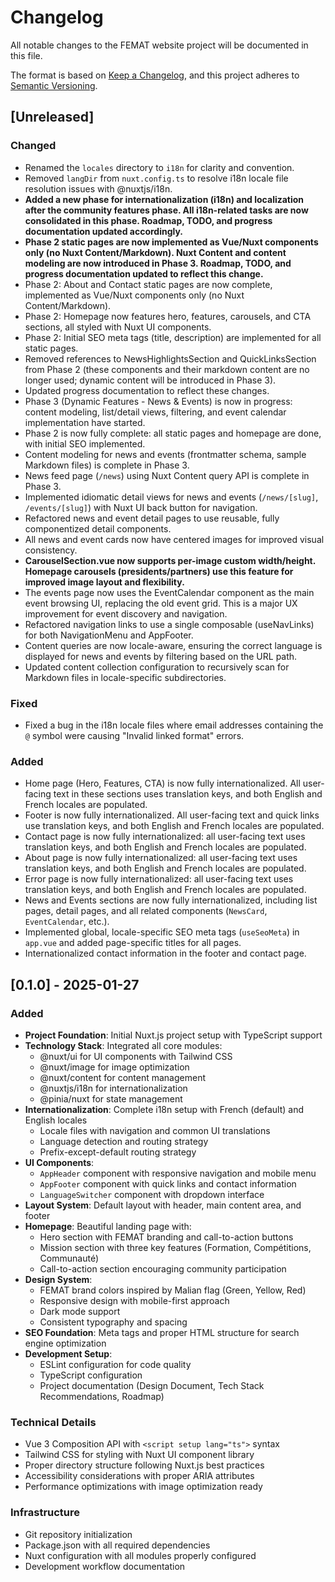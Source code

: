 # Changelog

All notable changes to the FEMAT website project will be documented in this file.

The format is based on [Keep a Changelog](https://keepachangelog.com/en/1.0.0/),
and this project adheres to [Semantic Versioning](https://semver.org/spec/v2.0.0.html).

## [Unreleased]

### Changed
- Renamed the `locales` directory to `i18n` for clarity and convention.
- Removed `langDir` from `nuxt.config.ts` to resolve i18n locale file resolution issues with @nuxtjs/i18n.
- **Added a new phase for internationalization (i18n) and localization after the community features phase. All i18n-related tasks are now consolidated in this phase. Roadmap, TODO, and progress documentation updated accordingly.**
- **Phase 2 static pages are now implemented as Vue/Nuxt components only (no Nuxt Content/Markdown). Nuxt Content and content modeling are now introduced in Phase 3. Roadmap, TODO, and progress documentation updated to reflect this change.**
- Phase 2: About and Contact static pages are now complete, implemented as Vue/Nuxt components only (no Nuxt Content/Markdown).
- Phase 2: Homepage now features hero, features, carousels, and CTA sections, all styled with Nuxt UI components.
- Phase 2: Initial SEO meta tags (title, description) are implemented for all static pages.
- Removed references to NewsHighlightsSection and QuickLinksSection from Phase 2 (these components and their markdown content are no longer used; dynamic content will be introduced in Phase 3).
- Updated progress documentation to reflect these changes.
- Phase 3 (Dynamic Features - News & Events) is now in progress: content modeling, list/detail views, filtering, and event calendar implementation have started.
- Phase 2 is now fully complete: all static pages and homepage are done, with initial SEO implemented.
- Content modeling for news and events (frontmatter schema, sample Markdown files) is complete in Phase 3.
- News feed page (`/news`) using Nuxt Content query API is complete in Phase 3.
- Implemented idiomatic detail views for news and events (`/news/[slug]`, `/events/[slug]`) with Nuxt UI back button for navigation.
- Refactored news and event detail pages to use reusable, fully componentized detail components.
- All news and event cards now have centered images for improved visual consistency.
- **CarouselSection.vue now supports per-image custom width/height. Homepage carousels (presidents/partners) use this feature for improved image layout and flexibility.**
- The events page now uses the EventCalendar component as the main event browsing UI, replacing the old event grid. This is a major UX improvement for event discovery and navigation.
- Refactored navigation links to use a single composable (useNavLinks) for both NavigationMenu and AppFooter.
- Content queries are now locale-aware, ensuring the correct language is displayed for news and events by filtering based on the URL path.
- Updated content collection configuration to recursively scan for Markdown files in locale-specific subdirectories.

### Fixed
- Fixed a bug in the i18n locale files where email addresses containing the `@` symbol were causing "Invalid linked format" errors.

### Added
- Home page (Hero, Features, CTA) is now fully internationalized. All user-facing text in these sections uses translation keys, and both English and French locales are populated.
- Footer is now fully internationalized. All user-facing text and quick links use translation keys, and both English and French locales are populated.
- Contact page is now fully internationalized: all user-facing text uses translation keys, and both English and French locales are populated.
- About page is now fully internationalized: all user-facing text uses translation keys, and both English and French locales are populated.
- Error page is now fully internationalized: all user-facing text uses translation keys, and both English and French locales are populated.
- News and Events sections are now fully internationalized, including list pages, detail pages, and all related components (`NewsCard`, `EventCalendar`, etc.).
- Implemented global, locale-specific SEO meta tags (`useSeoMeta`) in `app.vue` and added page-specific titles for all pages.
- Internationalized contact information in the footer and contact page.

## [0.1.0] - 2025-01-27

### Added
- **Project Foundation**: Initial Nuxt.js project setup with TypeScript support
- **Technology Stack**: Integrated all core modules:
  - @nuxt/ui for UI components with Tailwind CSS
  - @nuxt/image for image optimization
  - @nuxt/content for content management
  - @nuxtjs/i18n for internationalization
  - @pinia/nuxt for state management
- **Internationalization**: Complete i18n setup with French (default) and English locales
  - Locale files with navigation and common UI translations
  - Language detection and routing strategy
  - Prefix-except-default routing strategy
- **UI Components**: 
  - `AppHeader` component with responsive navigation and mobile menu
  - `AppFooter` component with quick links and contact information
  - `LanguageSwitcher` component with dropdown interface
- **Layout System**: Default layout with header, main content area, and footer
- **Homepage**: Beautiful landing page with:
  - Hero section with FEMAT branding and call-to-action buttons
  - Mission section with three key features (Formation, Compétitions, Communauté)
  - Call-to-action section encouraging community participation
- **Design System**: 
  - FEMAT brand colors inspired by Malian flag (Green, Yellow, Red)
  - Responsive design with mobile-first approach
  - Dark mode support
  - Consistent typography and spacing
- **SEO Foundation**: Meta tags and proper HTML structure for search engine optimization
- **Development Setup**: 
  - ESLint configuration for code quality
  - TypeScript configuration
  - Project documentation (Design Document, Tech Stack Recommendations, Roadmap)

### Technical Details
- Vue 3 Composition API with `<script setup lang="ts">` syntax
- Tailwind CSS for styling with Nuxt UI component library
- Proper directory structure following Nuxt.js best practices
- Accessibility considerations with proper ARIA attributes
- Performance optimizations with image optimization ready

### Infrastructure
- Git repository initialization
- Package.json with all required dependencies
- Nuxt configuration with all modules properly configured
- Development workflow documentation
